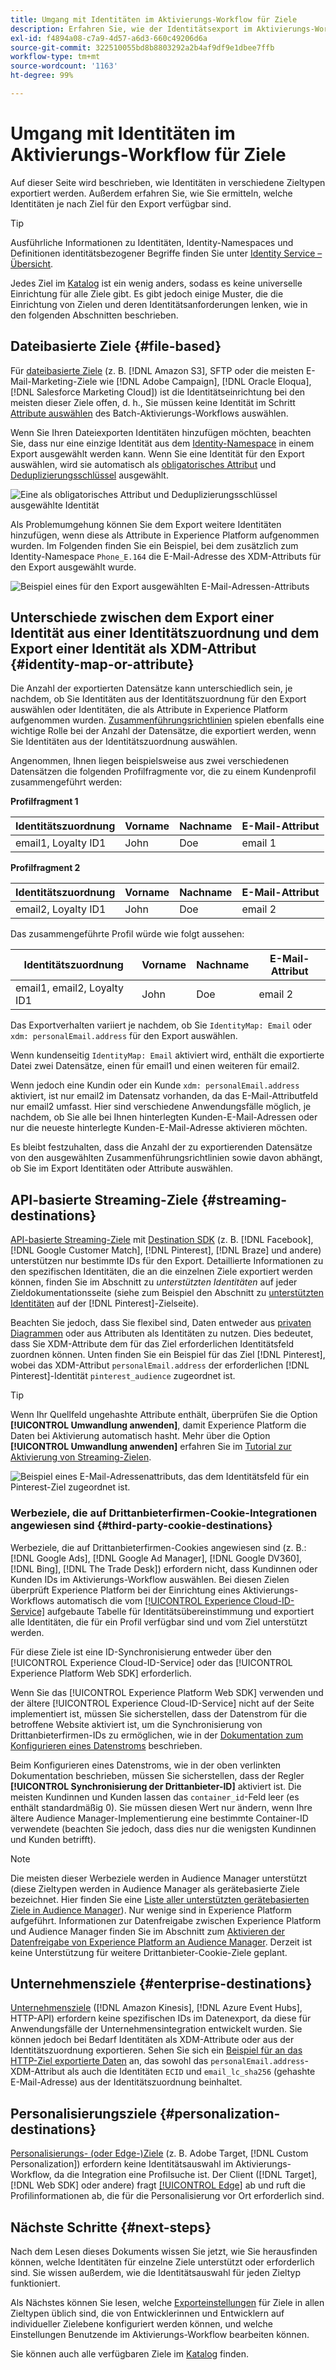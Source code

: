 ```yaml
---
title: Umgang mit Identitäten im Aktivierungs-Workflow für Ziele
description: Erfahren Sie, wie der Identitätsexport im Aktivierungs-Workflow je nach Zieltyp verarbeitet wird.
exl-id: f4894a08-c7a9-4d57-a6d3-660c49206d6a
source-git-commit: 322510055bd8b8803292a2b4af9df9e1dbee7ffb
workflow-type: tm+mt
source-wordcount: '1163'
ht-degree: 99%

---
```


# Umgang mit Identitäten im Aktivierungs-Workflow für Ziele

Auf dieser Seite wird beschrieben, wie Identitäten in verschiedene Zieltypen exportiert werden. Außerdem erfahren Sie, wie Sie ermitteln, welche Identitäten je nach Ziel für den Export verfügbar sind.

>[!TIP]
>
> Ausführliche Informationen zu Identitäten, Identity-Namespaces und Definitionen identitätsbezogener Begriffe finden Sie unter [Identity Service – Übersicht](/help/identity-service/home.md).

Jedes Ziel im [Katalog](/help/destinations/catalog/overview.md) ist ein wenig anders, sodass es keine universelle Einrichtung für alle Ziele gibt. Es gibt jedoch einige Muster, die die Einrichtung von Zielen und deren Identitätsanforderungen lenken, wie in den folgenden Abschnitten beschrieben.

## Dateibasierte Ziele {#file-based}

Für [dateibasierte Ziele](/help/destinations/destination-types.md#file-based) (z. B. [!DNL Amazon S3], SFTP oder die meisten E-Mail-Marketing-Ziele wie [!DNL Adobe Campaign], [!DNL Oracle Eloqua], [!DNL Salesforce Marketing Cloud]) ist die Identitätseinrichtung bei den meisten dieser Ziele offen, d. h., Sie müssen keine Identität im Schritt [Attribute auswählen](/help/destinations/ui/activate-batch-profile-destinations.md#select-attributes) des Batch-Aktivierungs-Workflows auswählen.

Wenn Sie Ihren Dateiexporten Identitäten hinzufügen möchten, beachten Sie, dass nur eine einzige Identität aus dem [Identity-Namespace](/help/identity-service/features/identity-graph-viewer.md#access-identity-graph-viewer) in einem Export ausgewählt werden kann. Wenn Sie eine Identität für den Export auswählen, wird sie automatisch als [obligatorisches Attribut](/help/destinations/ui/activate-batch-profile-destinations.md#mandatory-attributes) und [Deduplizierungsschlüssel](/help/destinations/ui/activate-batch-profile-destinations.md#deduplication-keys) ausgewählt.

![Eine als obligatorisches Attribut und Deduplizierungsschlüssel ausgewählte Identität](/help/destinations/assets/how-destinations-work/selected-identity.png)

Als Problemumgehung können Sie dem Export weitere Identitäten hinzufügen, wenn diese als Attribute in Experience Platform aufgenommen wurden. Im Folgenden finden Sie ein Beispiel, bei dem zusätzlich zum Identity-Namespace `Phone_E.164` die E-Mail-Adresse des XDM-Attributs für den Export ausgewählt wurde.

![Beispiel eines für den Export ausgewählten E-Mail-Adressen-Attributs](/help/destinations/assets/how-destinations-work/email-selected.png)

## Unterschiede zwischen dem Export einer Identität aus einer Identitätszuordnung und dem Export einer Identität als XDM-Attribut {#identity-map-or-attribute}

Die Anzahl der exportierten Datensätze kann unterschiedlich sein, je nachdem, ob Sie Identitäten aus der Identitätszuordnung für den Export auswählen oder Identitäten, die als Attribute in Experience Platform aufgenommen wurden. [Zusammenführungsrichtlinien](/help/profile/merge-policies/overview.md) spielen ebenfalls eine wichtige Rolle bei der Anzahl der Datensätze, die exportiert werden, wenn Sie Identitäten aus der Identitätszuordnung auswählen.

Angenommen, Ihnen liegen beispielsweise aus zwei verschiedenen Datensätzen die folgenden Profilfragmente vor, die zu einem Kundenprofil zusammengeführt werden:

**Profilfragment 1**

| Identitätszuordnung | Vorname | Nachname | E-Mail-Attribut |
|---------|----------|---------|--------|
| email1, Loyalty ID1 | John | Doe | email 1 |


**Profilfragment 2**

| Identitätszuordnung | Vorname | Nachname | E-Mail-Attribut |
|---------|----------|---------|--------|
| email2, Loyalty ID1 | John | Doe | email 2 |

Das zusammengeführte Profil würde wie folgt aussehen:

| Identitätszuordnung | Vorname | Nachname | E-Mail-Attribut |
|---------|----------|---------|--------|
| email1, email2, Loyalty ID1 | John | Doe | email 2 |

Das Exportverhalten variiert je nachdem, ob Sie `IdentityMap: Email` oder `xdm: personalEmail.address` für den Export auswählen.

Wenn kundenseitig `IdentityMap: Email` aktiviert wird, enthält die exportierte Datei zwei Datensätze, einen für email1 und einen weiteren für email2.

Wenn jedoch eine Kundin oder ein Kunde `xdm: personalEmail.address` aktiviert, ist nur email2 im Datensatz vorhanden, da das E-Mail-Attributfeld nur email2 umfasst. Hier sind verschiedene Anwendungsfälle möglich, je nachdem, ob Sie alle bei Ihnen hinterlegten Kunden-E-Mail-Adressen oder nur die neueste hinterlegte Kunden-E-Mail-Adresse aktivieren möchten.

Es bleibt festzuhalten, dass die Anzahl der zu exportierenden Datensätze von den ausgewählten Zusammenführungsrichtlinien sowie davon abhängt, ob Sie im Export Identitäten oder Attribute auswählen.

## API-basierte Streaming-Ziele {#streaming-destinations}

[API-basierte Streaming-Ziele](/help/destinations/destination-types.md#streaming-destination) mit [Destination SDK](/help/destinations/destination-sdk/overview.md) (z. B. [!DNL Facebook], [!DNL Google Customer Match], [!DNL Pinterest], [!DNL Braze] und andere) unterstützen nur bestimmte IDs für den Export. Detaillierte Informationen zu den spezifischen Identitäten, die an die einzelnen Ziele exportiert werden können, finden Sie im Abschnitt zu *unterstützten Identitäten* auf jeder Zieldokumentationsseite (siehe zum Beispiel den Abschnitt zu [unterstützten Identitäten](/help/destinations/catalog/advertising/pinterest.md) auf der [!DNL Pinterest]-Zielseite).

Beachten Sie jedoch, dass Sie flexibel sind, Daten entweder aus [privaten Diagrammen](/help/profile/merge-policies/overview.md#id-stitching) oder aus Attributen als Identitäten zu nutzen. Dies bedeutet, dass Sie XDM-Attribute dem für das Ziel erforderlichen Identitätsfeld zuordnen können. Unten finden Sie ein Beispiel für das Ziel [!DNL Pinterest], wobei das XDM-Attribut `personalEmail.address` der erforderlichen [!DNL Pinterest]-Identität `pinterest_audience` zugeordnet ist.

>[!TIP]
>
>Wenn Ihr Quellfeld ungehashte Attribute enthält, überprüfen Sie die Option **[!UICONTROL Umwandlung anwenden]**, damit Experience Platform die Daten bei Aktivierung automatisch hasht. Mehr über die Option **[!UICONTROL Umwandlung anwenden]** erfahren Sie im [Tutorial zur Aktivierung von Streaming-Zielen](/help/destinations/ui/activate-segment-streaming-destinations.md#apply-transformation).

![Beispiel eines E-Mail-Adressenattributs, das dem Identitätsfeld für ein Pinterest-Ziel zugeordnet ist.](/help/destinations/assets/how-destinations-work/email-mapped-to-identity.png)

### Werbeziele, die auf Drittanbieterfirmen-Cookie-Integrationen angewiesen sind {#third-party-cookie-destinations}

Werbeziele, die auf Drittanbieterfirmen-Cookies angewiesen sind (z. B.: [!DNL Google Ads], [!DNL Google Ad Manager], [!DNL Google DV360], [!DNL Bing], [!DNL The Trade Desk]) erfordern nicht, dass Kundinnen oder Kunden IDs im Aktivierungs-Workflow auswählen. Bei diesen Zielen überprüft Experience Platform bei der Einrichtung eines Aktivierungs-Workflows automatisch die vom [[!UICONTROL Experience Cloud-ID-Service]](https://experienceleague.adobe.com/docs/id-service/using/intro/overview.html?lang=de) aufgebaute Tabelle für Identitätsübereinstimmung und exportiert alle Identitäten, die für ein Profil verfügbar sind und vom Ziel unterstützt werden.

Für diese Ziele ist eine ID-Synchronisierung entweder über den [!UICONTROL Experience Cloud-ID-Service] oder das [!UICONTROL Experience Platform Web SDK] erforderlich.

Wenn Sie das [!UICONTROL Experience Platform Web SDK] verwenden und der ältere [!UICONTROL Experience Cloud-ID-Service] nicht auf der Seite implementiert ist, müssen Sie sicherstellen, dass der Datenstrom für die betroffene Website aktiviert ist, um die Synchronisierung von Drittanbieterfirmen-IDs zu ermöglichen, wie in der [Dokumentation zum Konfigurieren eines Datenstroms](/help/datastreams/configure.md#create) beschrieben.

Beim Konfigurieren eines Datenstroms, wie in der oben verlinkten Dokumentation beschrieben, müssen Sie sicherstellen, dass der Regler **[!UICONTROL Synchronisierung der Drittanbieter-ID]** aktiviert ist. Die meisten Kundinnen und Kunden lassen das `container_id`-Feld leer (es enthält standardmäßig 0). Sie müssen diesen Wert nur ändern, wenn Ihre ältere Audience Manager-Implementierung eine bestimmte Container-ID verwendete (beachten Sie jedoch, dass dies nur die wenigsten Kundinnen und Kunden betrifft).

>[!NOTE]
>
>Die meisten dieser Werbeziele werden in Audience Manager unterstützt (diese Zieltypen werden in Audience Manager als gerätebasierte Ziele bezeichnet. Hier finden Sie eine [Liste aller unterstützten gerätebasierten Ziele in Audience Manager](https://experienceleague.adobe.com/docs/audience-manager/user-guide/features/destinations/device-based/device-based-destinations-list.html)). Nur wenige sind in Experience Platform aufgeführt. Informationen zur Datenfreigabe zwischen Experience Platform und Audience Manager finden Sie im Abschnitt zum [Aktivieren der Datenfreigabe von Experience Platform an Audience Manager](https://experienceleague.adobe.com/docs/audience-manager/user-guide/implementation-integration-guides/integration-experience-platform/aam-aep-audience-sharing.html#enable-aep-to-aam-data). Derzeit ist keine Unterstützung für weitere Drittanbieter-Cookie-Ziele geplant.

## Unternehmensziele {#enterprise-destinations}

[Unternehmensziele](/help/destinations/destination-types.md#advanced-enterprise-destinations) ([!DNL Amazon Kinesis], [!DNL Azure Event Hubs], HTTP-API) erfordern keine spezifischen IDs im Datenexport, da diese für Anwendungsfälle der Unternehmensintegration entwickelt wurden. Sie können jedoch bei Bedarf Identitäten als XDM-Attribute oder aus der Identitätszuordnung exportieren. Sehen Sie sich ein [Beispiel für an das HTTP-Ziel exportierte Daten](/help/destinations/catalog/streaming/http-destination.md#exported-data) an, das sowohl das `personalEmail.address`-XDM-Attribut als auch die Identitäten `ECID` und `email_lc_sha256` (gehashte E-Mail-Adresse) aus der Identitätszuordnung beinhaltet.

## Personalisierungsziele {#personalization-destinations}

[Personalisierungs- (oder Edge-)Ziele](/help/destinations/destination-types.md#edge-personalization-destinations) (z. B. Adobe Target, [!DNL Custom Personalization]) erfordern keine Identitätsauswahl im Aktivierungs-Workflow, da die Integration eine Profilsuche ist. Der Client ([!DNL Target], [!DNL Web SDK] oder andere) fragt [[!UICONTROL Edge]](/help/collection/home.md#edge) ab und ruft die Profilinformationen ab, die für die Personalisierung vor Ort erforderlich sind.

<!--
![Table with all supported identities](/help/destinations/assets/how-destinations-work/identities-table.png)

-->

## Nächste Schritte {#next-steps}

Nach dem Lesen dieses Dokuments wissen Sie jetzt, wie Sie herausfinden können, welche Identitäten für einzelne Ziele unterstützt oder erforderlich sind. Sie wissen außerdem, wie die Identitätsauswahl für jeden Zieltyp funktioniert.

Als Nächstes können Sie lesen, welche [Exporteinstellungen](/help/destinations/how-destinations-work/destinations-configurations.md) für Ziele in allen Zieltypen üblich sind, die von Entwicklerinnen und Entwicklern auf individueller Zielebene konfiguriert werden können, und welche Einstellungen Benutzende im Aktivierungs-Workflow bearbeiten können.

Sie können auch alle verfügbaren Ziele im [Katalog](/help/destinations/catalog/overview.md) finden.
